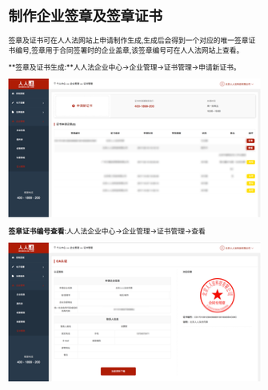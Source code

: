 # 制作企业签章及签章证书

签章及证书可在人人法网站上申请制作生成,生成后会得到一个对应的唯一签章证书编号,签章用于合同签署时的企业盖章,该签章编号可在人人法网站上查看。

**签章及证书生成:**人人法企业中心→企业管理-&gt;证书管理-&gt;申请新证书。

![](/assets/屏幕快照-2017-10-30-下午4.48.33.png)

**签章证书编号查看**:人人法企业中心-&gt;企业管理-&gt;证书管理-&gt;查看

![](/assets/2.png)

